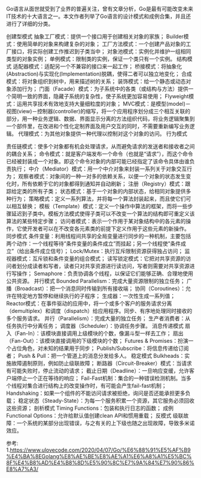 Go语言从面世就受到了业界的普遍关注，曾有文章分析，Go是最有可能改变未来IT技术的十大语言之一。本文作者列举了Go语言的设计模式和成例合集，并且还进行了详细的分类。

创建型模式
抽象工厂模式：提供一个接口用于创建相关对象的家族；
Builder模式：使用简单的对象来构建复杂的对象；
工厂方法模式：一个创建产品对象的工厂接口，将实际创建工作推迟到子类当中；
对象池模式：实例化并维护一组相同类型的对象实例；
单例模式：限制类的实例，保证一个类只有一个实例。
结构模式
适配器模式：适配另一个不兼容的接口来一起工作；
桥接模式：将抽象化(Abstraction)与实现化(Implementation)脱耦，使得二者可以独立地变化；
合成模式：将对象组织到树中，用来描述树的关系；
装饰模式：给一个静态或动态对象添加行为；
门面（Facade）模式：为子系统中的各类（或结构与方法）提供一个简明一致的界面，隐藏子系统的复杂性，使子系统更加容易使用；
Flyweight模式：运用共享技术有效地支持大量细粒度的对象；
MVC模式：是模型(model)－视图(view)－控制器(controller)的缩写，将一个应用程序划分成三个相互关联的部分，用一种业务逻辑、数据、界面显示分离的方法组织代码，将业务逻辑聚集到一个部件里，在改进和个性化定制界面及用户交互的同时，不需要重新编写业务逻辑。
代理模式：为其他对象提供一种代理以控制对这个对象的访问。
行为模式

责任链模式：使多个对象都有机会处理请求，从而避免请求的发送者和接收者之间的耦合关系；
命令模式：就是客户端发布一个命令（也就是“请求”），而这个命令已经被封装成一个对象。即这个命令对象的内部可能已经指定了该命令具体由谁负责执行；
中介（Mediator）模式：用一个中介对象来封装一系列关于对象交互行为；
观察者模式：对象间的一种一对多的依赖关系，以便一个对象的状态发生变化时，所有依赖于它的对象都得到通知并自动刷新；
注册（Registry）模式：跟踪给定类的所有子类；
状态模式：基于一个对象的内部状态，给相同对象提供多种行为；
策略模式：定义一系列算法，并将每一个算法封装起来，而且使它们可以相互替换；
模板（Template）模式：定义一个操作中算法的框架，而将一些步骤延迟到子类中。模板方法模式使得子类可以不改变一个算法的结构即可重定义该算法的某些特定步骤；
访问者模式：表示一个作用于某对象结构中的各元素的操作，它使开发者可以在不改变各元素类的前提下定义作用于这些元素的新操作。
同步模式
条件变量：利用线程间共享的全局变量进行同步的一种机制，主要包括两个动作：一个线程等待”条件变量的条件成立”而挂起；另一个线程使”条件成立”（给出条件成立信号）；
Lock/Mutex：执行互斥限制资源获得独占访问；
监视器模式：互斥锁和条件变量的组合模式；
读写锁定模式：它把对共享资源的访问者划分成读者和写者，读者只对共享资源进行读访问，写者则需要对共享资源进行写操作；
Semaphore：负责协调各个线程，以保证它们能够正确、合理地使用公共资源。
并行模式
Bounded Parallelism：完成大量资源限制的独立任务；
广播（Broadcast）：把一个消息同时传输到所有接收端；
协同（Coroutines）：允许在特定地方暂停和继续执行的子程序；
生成器：一次性生成一系列值；
Reactor模式：在事件驱动的应用中，将一个或多个客户的服务请求分离（demultiplex）和调度（dispatch）给应用程序。同步、有序地处理同时接收的多个服务请求。
并行（Parallelism）：完成大量的独立任务；
生产者消费者：从任务执行中分离任务；
调度器（Scheduler）：协调任务步骤。
消息传递模式
扇入（Fan-In）：该模块直接调用上级模块的个数，像漏斗型一样去工作；
扇出（Fan-Out）：该模块直接调用的下级模块的个数；
Futures & Promises：扮演一个占位角色，对未知的结果用于同步；
Publish/Subscribe：将信息传递给订阅者；
Push & Pull：把一个管道上的消息分发给多人。
稳定模式
Bulkheads：实施故障遏制原则，例如防止级联故障；
断路器（Circuit-Breaker）模式：当请求有可能失败时，停止流动的请求；
截止日期（Deadline）：一旦响应变缓，允许客户端停止一个正在等待的响应；
Fail-Fast机制：集合的一种错误检测机制。当多个线程对集合进行结构上的改变操作时，有可能会产生fail-fast机制；
Handshaking：如果一个组件的不能访问请求被拒绝，询问是否还能承担更多负载；
稳定状态（Steady-State）：为每一个服务积累一个资源，其它服务必须回收这些资源；
剖析模式
Timing Functions：包装和执行日志的函数；
成例
Functional Options：允许给默认值创建clean API和惯用重载；
反模式
级联故障：一个系统的某部分出现错误，与之有关的上下级也随之出现故障，导致多米诺效应。


参考:
1.https://www.ulovecode.com/2020/04/07/Go/%E6%88%91%E5%AF%B9%E4%BA%8EGolang%E8%AE%BE%E8%AE%A1%E6%A8%A1%E5%BC%8F%E4%B8%AD%E4%B8%8D%E5%90%8C%E7%9A%84%E7%90%86%E8%A7%A3/
